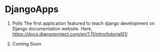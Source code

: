 # DjangoApps

1. Polls
The first application featured to teach django development on Django documentation website.
Here, https://docs.djangoproject.com/en/1.11/intro/tutorial01/

2. Coming Soon
